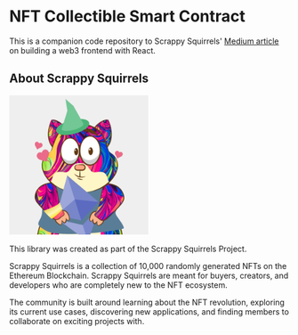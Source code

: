 # NFT Collectible Smart Contract

This is a companion code repository to Scrappy Squirrels' [Medium article](https://medium.com/scrappy-squirrels/tutorial-building-a-web3-frontend-with-react-e0a87ea3bad) on building a web3 frontend with React.

## About Scrappy Squirrels

<img src='squirrels.gif' height="250" width="250" />

This library was created as part of the Scrappy Squirrels Project. 

Scrappy Squirrels is a collection of 10,000 randomly generated NFTs on the Ethereum Blockchain. Scrappy Squirrels are meant for buyers, creators, and developers who are completely new to the NFT ecosystem.

The community is built around learning about the NFT revolution, exploring its current use cases, discovering new applications, and finding members to collaborate on exciting projects with.
